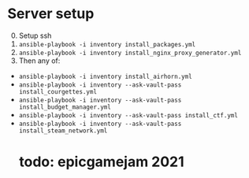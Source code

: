 
# Server setup

0. Setup ssh 
1. `ansible-playbook -i inventory install_packages.yml`
2. `ansible-playbook -i inventory install_nginx_proxy_generator.yml`
3. Then any of: 
  - `ansible-playbook -i inventory install_airhorn.yml`
  - `ansible-playbook -i inventory --ask-vault-pass install_courgettes.yml`
  - `ansible-playbook -i inventory --ask-vault-pass install_budget_manager.yml`
  - `ansible-playbook -i inventory --ask-vault-pass install_ctf.yml`
  - `ansible-playbook -i inventory --ask-vault-pass install_steam_network.yml`
    # todo: epicgamejam 2021

